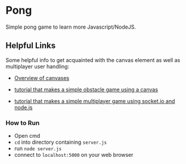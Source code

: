 # Pong
Simple pong game to learn more Javascript/NodeJS.


## Helpful Links
Some helpful info to get acquainted with the canvas element as well as multiplayer user handling:

* [Overview of canvases](https://www.w3schools.com/graphics/canvas_intro.asp)

* [tutorial that makes a simple obstacle game using a canvas](https://www.w3schools.com/graphics/game_intro.asp)

* [tutorial that makes a simple multiplayer game using socket.io and node.js](https://hackernoon.com/how-to-build-a-multiplayer-browser-game-4a793818c29b)

### How to Run
* Open cmd
* `cd` into directory containing `server.js`
* run `node server.js`
* connect to `localhost:5000` on your web browser


